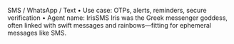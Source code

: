 SMS / WhatsApp / Text
• Use case: OTPs, alerts, reminders, secure verification
• Agent name: IrisSMS
Iris was the Greek messenger goddess, often linked with swift messages and rainbows—fitting for ephemeral messages like SMS.
